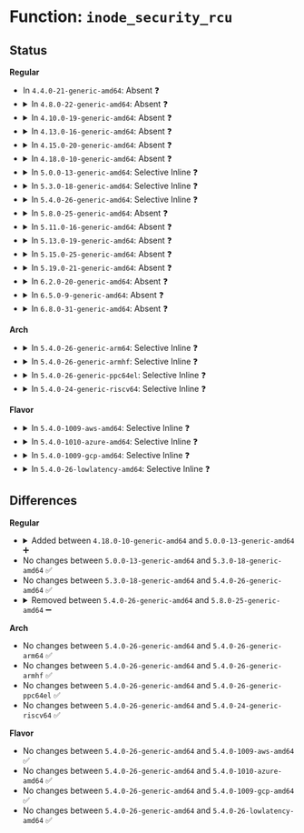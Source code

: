 # Function: <code>inode_security_rcu</code>

## Status
<b>Regular</b>
<ul>
<li>
In <code>4.4.0-21-generic-amd64</code>: Absent ❓
</li>
<li>
<details>
<summary>In <code>4.8.0-22-generic-amd64</code>: Absent ❓</summary>

```json
{
  "name": "inode_security_rcu",
  "collision_type": "Unique Static",
  "inline_type": "Full",
  "funcs": [
    {
      "addr": 18446744071582494317,
      "name": "inode_security_rcu",
      "external": false,
      "loc": "security/selinux/hooks.c:281",
      "file": "security/selinux/hooks.c",
      "inline": "not declared, inlined",
      "caller_inline": [
        "security/selinux/hooks.c:selinux_inode_permission",
        "security/selinux/hooks.c:selinux_inode_follow_link"
      ],
      "caller_func": []
    }
  ],
  "symbols": []
}
```
</details>
</li>
<li>
<details>
<summary>In <code>4.10.0-19-generic-amd64</code>: Absent ❓</summary>

```json
{
  "name": "inode_security_rcu",
  "collision_type": "Unique Static",
  "inline_type": "Full",
  "funcs": [
    {
      "addr": 18446744071582585533,
      "name": "inode_security_rcu",
      "external": false,
      "loc": "security/selinux/hooks.c:282",
      "file": "security/selinux/hooks.c",
      "inline": "not declared, inlined",
      "caller_inline": [
        "security/selinux/hooks.c:selinux_inode_permission",
        "security/selinux/hooks.c:selinux_inode_follow_link"
      ],
      "caller_func": []
    }
  ],
  "symbols": []
}
```
</details>
</li>
<li>
<details>
<summary>In <code>4.13.0-16-generic-amd64</code>: Absent ❓</summary>

```json
{
  "name": "inode_security_rcu",
  "collision_type": "Unique Static",
  "inline_type": "Full",
  "funcs": [
    {
      "addr": 18446744071582677593,
      "name": "inode_security_rcu",
      "external": false,
      "loc": "security/selinux/hooks.c:274",
      "file": "security/selinux/hooks.c",
      "inline": "not declared, inlined",
      "caller_inline": [
        "security/selinux/hooks.c:selinux_inode_permission",
        "security/selinux/hooks.c:selinux_inode_follow_link"
      ],
      "caller_func": []
    }
  ],
  "symbols": []
}
```
</details>
</li>
<li>
<details>
<summary>In <code>4.15.0-20-generic-amd64</code>: Absent ❓</summary>

```json
{
  "name": "inode_security_rcu",
  "collision_type": "Unique Static",
  "inline_type": "Full",
  "funcs": [
    {
      "addr": 18446744071582831145,
      "name": "inode_security_rcu",
      "external": false,
      "loc": "security/selinux/hooks.c:275",
      "file": "security/selinux/hooks.c",
      "inline": "not declared, inlined",
      "caller_inline": [
        "security/selinux/hooks.c:selinux_inode_permission",
        "security/selinux/hooks.c:selinux_inode_follow_link"
      ],
      "caller_func": []
    }
  ],
  "symbols": []
}
```
</details>
</li>
<li>
<details>
<summary>In <code>4.18.0-10-generic-amd64</code>: Absent ❓</summary>

```json
{
  "name": "inode_security_rcu",
  "collision_type": "Unique Static",
  "inline_type": "Full",
  "funcs": [
    {
      "addr": 18446744071583043442,
      "name": "inode_security_rcu",
      "external": false,
      "loc": "security/selinux/hooks.c:307",
      "file": "security/selinux/hooks.c",
      "inline": "not declared, inlined",
      "caller_inline": [
        "security/selinux/hooks.c:selinux_inode_permission",
        "security/selinux/hooks.c:selinux_inode_follow_link"
      ],
      "caller_func": []
    }
  ],
  "symbols": []
}
```
</details>
</li>
<li>
<details>
<summary>In <code>5.0.0-13-generic-amd64</code>: Selective Inline ❓</summary>

```c
struct inode_security_struct * inode_security_rcu(struct inode * inode, bool rcu)
```

```json
{
  "name": "inode_security_rcu",
  "collision_type": "Unique Static",
  "inline_type": "Selective",
  "funcs": [
    {
      "addr": 18446744071583158752,
      "name": "inode_security_rcu",
      "external": false,
      "loc": "security/selinux/hooks.c:292",
      "file": "security/selinux/hooks.c",
      "inline": "not declared, inlined",
      "caller_inline": [],
      "caller_func": [
        "security/selinux/hooks.c:selinux_inode_permission",
        "security/selinux/hooks.c:selinux_inode_follow_link"
      ]
    }
  ],
  "symbols": [
    {
      "addr": 18446744071583158752,
      "name": "inode_security_rcu",
      "section": ".text",
      "bind": "STB_LOCAL",
      "size": 58
    }
  ]
}
```
</details>
</li>
<li>
<details>
<summary>In <code>5.3.0-18-generic-amd64</code>: Selective Inline ❓</summary>

```c
struct inode_security_struct * inode_security_rcu(struct inode * inode, bool rcu)
```

```json
{
  "name": "inode_security_rcu",
  "collision_type": "Unique Static",
  "inline_type": "Selective",
  "funcs": [
    {
      "addr": 18446744071583345680,
      "name": "inode_security_rcu",
      "external": false,
      "loc": "security/selinux/hooks.c:293",
      "file": "security/selinux/hooks.c",
      "inline": "not declared, inlined",
      "caller_inline": [],
      "caller_func": [
        "security/selinux/hooks.c:selinux_inode_permission",
        "security/selinux/hooks.c:selinux_inode_follow_link"
      ]
    }
  ],
  "symbols": [
    {
      "addr": 18446744071583345680,
      "name": "inode_security_rcu",
      "section": ".text",
      "bind": "STB_LOCAL",
      "size": 58
    }
  ]
}
```
</details>
</li>
<li>
<details>
<summary>In <code>5.4.0-26-generic-amd64</code>: Selective Inline ❓</summary>

```c
struct inode_security_struct * inode_security_rcu(struct inode * inode, bool rcu)
```

```json
{
  "name": "inode_security_rcu",
  "collision_type": "Unique Static",
  "inline_type": "Selective",
  "funcs": [
    {
      "addr": 18446744071583451232,
      "name": "inode_security_rcu",
      "external": false,
      "loc": "security/selinux/hooks.c:295",
      "file": "security/selinux/hooks.c",
      "inline": "not declared, inlined",
      "caller_inline": [],
      "caller_func": [
        "security/selinux/hooks.c:selinux_inode_permission",
        "security/selinux/hooks.c:selinux_inode_follow_link"
      ]
    }
  ],
  "symbols": [
    {
      "addr": 18446744071583451232,
      "name": "inode_security_rcu",
      "section": ".text",
      "bind": "STB_LOCAL",
      "size": 58
    }
  ]
}
```
</details>
</li>
<li>
<details>
<summary>In <code>5.8.0-25-generic-amd64</code>: Absent ❓</summary>

```json
{
  "name": "inode_security_rcu",
  "collision_type": "Unique Static",
  "inline_type": "Full",
  "funcs": [
    {
      "addr": 18446744071583787895,
      "name": "inode_security_rcu",
      "external": false,
      "loc": "security/selinux/hooks.c:280",
      "file": "security/selinux/hooks.c",
      "inline": "not declared, inlined",
      "caller_inline": [
        "security/selinux/hooks.c:selinux_inode_permission",
        "security/selinux/hooks.c:selinux_inode_permission",
        "security/selinux/hooks.c:selinux_inode_follow_link",
        "security/selinux/hooks.c:selinux_inode_follow_link"
      ],
      "caller_func": []
    }
  ],
  "symbols": []
}
```
</details>
</li>
<li>
<details>
<summary>In <code>5.11.0-16-generic-amd64</code>: Absent ❓</summary>

```json
{
  "name": "inode_security_rcu",
  "collision_type": "Unique Static",
  "inline_type": "Full",
  "funcs": [
    {
      "addr": 18446744071583909959,
      "name": "inode_security_rcu",
      "external": false,
      "loc": "security/selinux/hooks.c:281",
      "file": "security/selinux/hooks.c",
      "inline": "not declared, inlined",
      "caller_inline": [
        "security/selinux/hooks.c:selinux_inode_permission",
        "security/selinux/hooks.c:selinux_inode_permission",
        "security/selinux/hooks.c:selinux_inode_follow_link",
        "security/selinux/hooks.c:selinux_inode_follow_link"
      ],
      "caller_func": []
    }
  ],
  "symbols": []
}
```
</details>
</li>
<li>
<details>
<summary>In <code>5.13.0-19-generic-amd64</code>: Absent ❓</summary>

```json
{
  "name": "inode_security_rcu",
  "collision_type": "Unique Static",
  "inline_type": "Full",
  "funcs": [
    {
      "addr": 18446744071583938088,
      "name": "inode_security_rcu",
      "external": false,
      "loc": "security/selinux/hooks.c:317",
      "file": "security/selinux/hooks.c",
      "inline": "not declared, inlined",
      "caller_inline": [
        "security/selinux/hooks.c:selinux_inode_permission",
        "security/selinux/hooks.c:selinux_inode_permission",
        "security/selinux/hooks.c:selinux_inode_follow_link",
        "security/selinux/hooks.c:selinux_inode_follow_link"
      ],
      "caller_func": []
    }
  ],
  "symbols": []
}
```
</details>
</li>
<li>
<details>
<summary>In <code>5.15.0-25-generic-amd64</code>: Absent ❓</summary>

```json
{
  "name": "inode_security_rcu",
  "collision_type": "Unique Static",
  "inline_type": "Full",
  "funcs": [
    {
      "addr": 18446744071584302805,
      "name": "inode_security_rcu",
      "external": false,
      "loc": "security/selinux/hooks.c:294",
      "file": "security/selinux/hooks.c",
      "inline": "not declared, inlined",
      "caller_inline": [
        "security/selinux/hooks.c:selinux_inode_permission",
        "security/selinux/hooks.c:selinux_inode_permission",
        "security/selinux/hooks.c:selinux_inode_follow_link",
        "security/selinux/hooks.c:selinux_inode_follow_link"
      ],
      "caller_func": []
    }
  ],
  "symbols": []
}
```
</details>
</li>
<li>
<details>
<summary>In <code>5.19.0-21-generic-amd64</code>: Absent ❓</summary>

```json
{
  "name": "inode_security_rcu",
  "collision_type": "Unique Static",
  "inline_type": "Full",
  "funcs": [
    {
      "addr": 18446744071584917613,
      "name": "inode_security_rcu",
      "external": false,
      "loc": "security/selinux/hooks.c:280",
      "file": "security/selinux/hooks.c",
      "inline": "not declared, inlined",
      "caller_inline": [
        "security/selinux/hooks.c:selinux_inode_permission",
        "security/selinux/hooks.c:selinux_inode_permission",
        "security/selinux/hooks.c:selinux_inode_follow_link",
        "security/selinux/hooks.c:selinux_inode_follow_link"
      ],
      "caller_func": []
    }
  ],
  "symbols": []
}
```
</details>
</li>
<li>
<details>
<summary>In <code>6.2.0-20-generic-amd64</code>: Absent ❓</summary>

```json
{
  "name": "inode_security_rcu",
  "collision_type": "Unique Static",
  "inline_type": "Full",
  "funcs": [
    {
      "addr": 18446744071585626973,
      "name": "inode_security_rcu",
      "external": false,
      "loc": "security/selinux/hooks.c:282",
      "file": "security/selinux/hooks.c",
      "inline": "not declared, inlined",
      "caller_inline": [
        "security/selinux/hooks.c:selinux_inode_permission",
        "security/selinux/hooks.c:selinux_inode_permission",
        "security/selinux/hooks.c:selinux_inode_follow_link",
        "security/selinux/hooks.c:selinux_inode_follow_link"
      ],
      "caller_func": []
    }
  ],
  "symbols": []
}
```
</details>
</li>
<li>
<details>
<summary>In <code>6.5.0-9-generic-amd64</code>: Absent ❓</summary>

```json
{
  "name": "inode_security_rcu",
  "collision_type": "Unique Static",
  "inline_type": "Full",
  "funcs": [
    {
      "addr": 18446744071585857085,
      "name": "inode_security_rcu",
      "external": false,
      "loc": "security/selinux/hooks.c:278",
      "file": "security/selinux/hooks.c",
      "inline": "not declared, inlined",
      "caller_inline": [
        "security/selinux/hooks.c:selinux_inode_permission",
        "security/selinux/hooks.c:selinux_inode_permission",
        "security/selinux/hooks.c:selinux_inode_follow_link",
        "security/selinux/hooks.c:selinux_inode_follow_link"
      ],
      "caller_func": []
    }
  ],
  "symbols": []
}
```
</details>
</li>
<li>
<details>
<summary>In <code>6.8.0-31-generic-amd64</code>: Absent ❓</summary>

```json
{
  "name": "inode_security_rcu",
  "collision_type": "Unique Static",
  "inline_type": "Full",
  "funcs": [
    {
      "addr": 18446744071586106816,
      "name": "inode_security_rcu",
      "external": false,
      "loc": "security/selinux/hooks.c:306",
      "file": "security/selinux/hooks.c",
      "inline": "not declared, inlined",
      "caller_inline": [
        "security/selinux/hooks.c:selinux_inode_permission",
        "security/selinux/hooks.c:selinux_inode_permission",
        "security/selinux/hooks.c:selinux_inode_follow_link",
        "security/selinux/hooks.c:selinux_inode_follow_link"
      ],
      "caller_func": []
    }
  ],
  "symbols": []
}
```
</details>
</li>
</ul>
<b>Arch</b>
<ul>
<li>
<details>
<summary>In <code>5.4.0-26-generic-arm64</code>: Selective Inline ❓</summary>

```c
struct inode_security_struct * inode_security_rcu(struct inode * inode, bool rcu)
```

```json
{
  "name": "inode_security_rcu",
  "collision_type": "Unique Static",
  "inline_type": "Selective",
  "funcs": [
    {
      "addr": 18446603336495212808,
      "name": "inode_security_rcu",
      "external": false,
      "loc": "security/selinux/hooks.c:295",
      "file": "security/selinux/hooks.c",
      "inline": "not declared, inlined",
      "caller_inline": [],
      "caller_func": [
        "security/selinux/hooks.c:selinux_inode_permission",
        "security/selinux/hooks.c:selinux_inode_follow_link"
      ]
    }
  ],
  "symbols": [
    {
      "addr": 18446603336495212808,
      "name": "inode_security_rcu",
      "section": ".text",
      "bind": "STB_LOCAL",
      "size": 96
    }
  ]
}
```
</details>
</li>
<li>
<details>
<summary>In <code>5.4.0-26-generic-armhf</code>: Selective Inline ❓</summary>

```c
struct inode_security_struct * inode_security_rcu(struct inode * inode, bool rcu)
```

```json
{
  "name": "inode_security_rcu",
  "collision_type": "Unique Static",
  "inline_type": "Selective",
  "funcs": [
    {
      "addr": 3228589040,
      "name": "inode_security_rcu",
      "external": false,
      "loc": "security/selinux/hooks.c:295",
      "file": "security/selinux/hooks.c",
      "inline": "not declared, inlined",
      "caller_inline": [],
      "caller_func": [
        "security/selinux/hooks.c:selinux_inode_permission",
        "security/selinux/hooks.c:selinux_inode_follow_link"
      ]
    }
  ],
  "symbols": [
    {
      "addr": 3228589040,
      "name": "inode_security_rcu",
      "section": ".text",
      "bind": "STB_LOCAL",
      "size": 72
    }
  ]
}
```
</details>
</li>
<li>
<details>
<summary>In <code>5.4.0-26-generic-ppc64el</code>: Selective Inline ❓</summary>

```c
struct inode_security_struct * inode_security_rcu(struct inode * inode, bool rcu)
```

```json
{
  "name": "inode_security_rcu",
  "collision_type": "Unique Static",
  "inline_type": "Selective",
  "funcs": [
    {
      "addr": 13835058055289153216,
      "name": "inode_security_rcu",
      "external": false,
      "loc": "security/selinux/hooks.c:295",
      "file": "security/selinux/hooks.c",
      "inline": "not declared, inlined",
      "caller_inline": [],
      "caller_func": [
        "security/selinux/hooks.c:selinux_inode_permission",
        "security/selinux/hooks.c:selinux_inode_follow_link"
      ]
    }
  ],
  "symbols": [
    {
      "addr": 13835058055289153216,
      "name": "inode_security_rcu",
      "section": ".text",
      "bind": "STB_LOCAL",
      "size": 136
    }
  ]
}
```
</details>
</li>
<li>
<details>
<summary>In <code>5.4.0-24-generic-riscv64</code>: Selective Inline ❓</summary>

```c
struct inode_security_struct * inode_security_rcu(struct inode * inode, bool rcu)
```

```json
{
  "name": "inode_security_rcu",
  "collision_type": "Unique Static",
  "inline_type": "Selective",
  "funcs": [
    {
      "addr": 18446743936274446210,
      "name": "inode_security_rcu",
      "external": false,
      "loc": "security/selinux/hooks.c:295",
      "file": "security/selinux/hooks.c",
      "inline": "not declared, inlined",
      "caller_inline": [],
      "caller_func": [
        "security/selinux/hooks.c:selinux_inode_permission",
        "security/selinux/hooks.c:selinux_inode_follow_link"
      ]
    }
  ],
  "symbols": [
    {
      "addr": 18446743936274446210,
      "name": "inode_security_rcu",
      "section": ".text",
      "bind": "STB_LOCAL",
      "size": 70
    }
  ]
}
```
</details>
</li>
</ul>
<b>Flavor</b>
<ul>
<li>
<details>
<summary>In <code>5.4.0-1009-aws-amd64</code>: Selective Inline ❓</summary>

```c
struct inode_security_struct * inode_security_rcu(struct inode * inode, bool rcu)
```

```json
{
  "name": "inode_security_rcu",
  "collision_type": "Unique Static",
  "inline_type": "Selective",
  "funcs": [
    {
      "addr": 18446744071583419968,
      "name": "inode_security_rcu",
      "external": false,
      "loc": "security/selinux/hooks.c:295",
      "file": "security/selinux/hooks.c",
      "inline": "not declared, inlined",
      "caller_inline": [],
      "caller_func": [
        "security/selinux/hooks.c:selinux_inode_permission",
        "security/selinux/hooks.c:selinux_inode_follow_link"
      ]
    }
  ],
  "symbols": [
    {
      "addr": 18446744071583419968,
      "name": "inode_security_rcu",
      "section": ".text",
      "bind": "STB_LOCAL",
      "size": 58
    }
  ]
}
```
</details>
</li>
<li>
<details>
<summary>In <code>5.4.0-1010-azure-amd64</code>: Selective Inline ❓</summary>

```c
struct inode_security_struct * inode_security_rcu(struct inode * inode, bool rcu)
```

```json
{
  "name": "inode_security_rcu",
  "collision_type": "Unique Static",
  "inline_type": "Selective",
  "funcs": [
    {
      "addr": 18446744071583357040,
      "name": "inode_security_rcu",
      "external": false,
      "loc": "security/selinux/hooks.c:295",
      "file": "security/selinux/hooks.c",
      "inline": "not declared, inlined",
      "caller_inline": [],
      "caller_func": [
        "security/selinux/hooks.c:selinux_inode_permission",
        "security/selinux/hooks.c:selinux_inode_follow_link"
      ]
    }
  ],
  "symbols": [
    {
      "addr": 18446744071583357040,
      "name": "inode_security_rcu",
      "section": ".text",
      "bind": "STB_LOCAL",
      "size": 58
    }
  ]
}
```
</details>
</li>
<li>
<details>
<summary>In <code>5.4.0-1009-gcp-amd64</code>: Selective Inline ❓</summary>

```c
struct inode_security_struct * inode_security_rcu(struct inode * inode, bool rcu)
```

```json
{
  "name": "inode_security_rcu",
  "collision_type": "Unique Static",
  "inline_type": "Selective",
  "funcs": [
    {
      "addr": 18446744071583403744,
      "name": "inode_security_rcu",
      "external": false,
      "loc": "security/selinux/hooks.c:295",
      "file": "security/selinux/hooks.c",
      "inline": "not declared, inlined",
      "caller_inline": [],
      "caller_func": [
        "security/selinux/hooks.c:selinux_inode_permission",
        "security/selinux/hooks.c:selinux_inode_follow_link"
      ]
    }
  ],
  "symbols": [
    {
      "addr": 18446744071583403744,
      "name": "inode_security_rcu",
      "section": ".text",
      "bind": "STB_LOCAL",
      "size": 58
    }
  ]
}
```
</details>
</li>
<li>
<details>
<summary>In <code>5.4.0-26-lowlatency-amd64</code>: Selective Inline ❓</summary>

```c
struct inode_security_struct * inode_security_rcu(struct inode * inode, bool rcu)
```

```json
{
  "name": "inode_security_rcu",
  "collision_type": "Unique Static",
  "inline_type": "Selective",
  "funcs": [
    {
      "addr": 18446744071583488160,
      "name": "inode_security_rcu",
      "external": false,
      "loc": "security/selinux/hooks.c:295",
      "file": "security/selinux/hooks.c",
      "inline": "not declared, inlined",
      "caller_inline": [],
      "caller_func": [
        "security/selinux/hooks.c:selinux_inode_permission",
        "security/selinux/hooks.c:selinux_inode_follow_link"
      ]
    }
  ],
  "symbols": [
    {
      "addr": 18446744071583488160,
      "name": "inode_security_rcu",
      "section": ".text",
      "bind": "STB_LOCAL",
      "size": 58
    }
  ]
}
```
</details>
</li>
</ul>

## Differences
<b>Regular</b>
<ul>
<li>
<details>
<summary>Added between <code>4.18.0-10-generic-amd64</code> and <code>5.0.0-13-generic-amd64</code> ➕</summary>

```c
struct inode_security_struct * inode_security_rcu(struct inode * inode, bool rcu)
```
</details>
</li>
<li>
No changes between <code>5.0.0-13-generic-amd64</code> and <code>5.3.0-18-generic-amd64</code> ✅
</li>
<li>
No changes between <code>5.3.0-18-generic-amd64</code> and <code>5.4.0-26-generic-amd64</code> ✅
</li>
<li>
<details>
<summary>Removed between <code>5.4.0-26-generic-amd64</code> and <code>5.8.0-25-generic-amd64</code> ➖</summary>

```c
struct inode_security_struct * inode_security_rcu(struct inode * inode, bool rcu)
```
</details>
</li>
</ul>
<b>Arch</b>
<ul>
<li>
No changes between <code>5.4.0-26-generic-amd64</code> and <code>5.4.0-26-generic-arm64</code> ✅
</li>
<li>
No changes between <code>5.4.0-26-generic-amd64</code> and <code>5.4.0-26-generic-armhf</code> ✅
</li>
<li>
No changes between <code>5.4.0-26-generic-amd64</code> and <code>5.4.0-26-generic-ppc64el</code> ✅
</li>
<li>
No changes between <code>5.4.0-26-generic-amd64</code> and <code>5.4.0-24-generic-riscv64</code> ✅
</li>
</ul>
<b>Flavor</b>
<ul>
<li>
No changes between <code>5.4.0-26-generic-amd64</code> and <code>5.4.0-1009-aws-amd64</code> ✅
</li>
<li>
No changes between <code>5.4.0-26-generic-amd64</code> and <code>5.4.0-1010-azure-amd64</code> ✅
</li>
<li>
No changes between <code>5.4.0-26-generic-amd64</code> and <code>5.4.0-1009-gcp-amd64</code> ✅
</li>
<li>
No changes between <code>5.4.0-26-generic-amd64</code> and <code>5.4.0-26-lowlatency-amd64</code> ✅
</li>
</ul>
